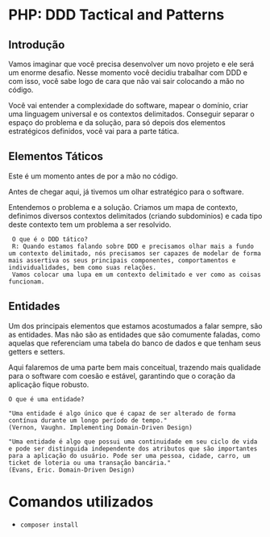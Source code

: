 # PHP: DDD Tactical and Patterns

## Introdução
Vamos imaginar que você precisa desenvolver um novo projeto e ele será um enorme desafio. Nesse momento você decidiu trabalhar com DDD e com isso, você sabe logo de cara que não vai sair colocando a mão no código.

Você vai entender a complexidade do software, mapear o domínio, criar uma linguagem universal e os contextos delimitados. Conseguir separar o espaço do problema e da solução, para só depois dos elementos estratégicos definidos, você vai para a parte tática.

## Elementos Táticos
Este é um momento antes de por a mão no código.

Antes de chegar aqui, já tivemos um olhar estratégico para o software. 

Entendemos o problema e a solução. Criamos um mapa de contexto, definimos diversos contextos delimitados (criando subdominios) e cada tipo deste contexto tem um problema a ser resolvido.

     O que é o DDD tático?
     R: Quando estamos falando sobre DDD e precisamos olhar mais a fundo um contexto delimitado, nós precisamos ser capazes de modelar de forma mais assertiva os seus principais componentes, comportamentos e individualidades, bem como suas relações.
     Vamos colocar uma lupa em um contexto delimitado e ver como as coisas funcionam.

## Entidades
Um dos principais elementos que estamos acostumados a falar sempre, são as entidades. Mas não são as entidades que são comumente faladas, como aquelas que referenciam uma tabela do banco de dados e que tenham seus getters e setters.

Aqui falaremos de uma parte bem mais conceitual, trazendo mais qualidade para o software com coesão e estável, garantindo que o coração da aplicação fique robusto.

    O que é uma entidade?

    "Uma entidade é algo único que é capaz de ser alterado de forma contínua durante um longo período de tempo."
    (Vernon, Vaughn. Implementing Domain-Driven Design)

    "Uma entidade é algo que possui uma continuidade em seu ciclo de vida e pode ser distinguida independente dos atributos que são importantes para a aplicação do usuário. Pode ser uma pessoa, cidade, carro, um ticket de loteria ou uma transação bancária."
    (Evans, Eric. Domain-Driven Design)

# Comandos utilizados
- `composer install`
